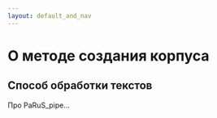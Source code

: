 ```yaml
---
layout: default_and_nav
---
```

# О методе создания корпуса
## Способ обработки текстов
Про PaRuS_pipe...
